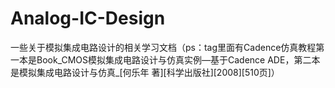 # Analog-IC-Design
一些关于模拟集成电路设计的相关学习文档（ps：tag里面有Cadence仿真教程第一本是Book_CMOS模拟集成电路设计与仿真实例—基于Cadence ADE，第二本是模拟集成电路设计与仿真_[何乐年 著][科学出版社][2008][510页]）
